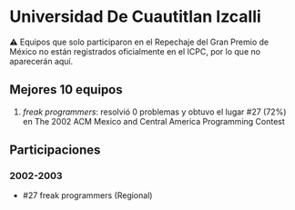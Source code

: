 # Universidad De Cuautitlan Izcalli

:warning: Equipos que solo participaron en el Repechaje del Gran Premio de México no están registrados oficialmente en el ICPC, por lo que no aparecerán aquí.

## Mejores 10 equipos

1. _freak programmers_: resolvió 0 problemas y obtuvo el lugar #27 (72%) en The 2002 ACM Mexico and Central America Programming Contest

## Participaciones

### 2002-2003

- #27 freak programmers (Regional)



